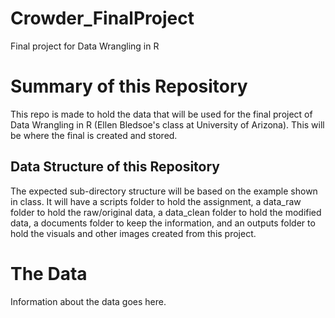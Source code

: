 # Crowder_FinalProject

Final project for Data Wrangling in R

# Summary of this Repository

This repo is made to hold the data that will be used for the final project of Data Wrangling in R (Ellen Bledsoe's class at University of Arizona). This will be where the final is created and stored.

## Data Structure of this Repository

The expected sub-directory structure will be based on the example shown in class. It will have a scripts folder to hold the assignment, a data_raw folder to hold the raw/original data, a data_clean folder to hold the modified data, a documents folder to keep the information, and an outputs folder to hold the visuals and other images created from this project.

# The Data

Information about the data goes here.
